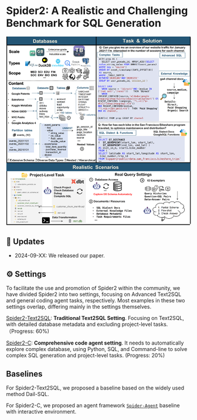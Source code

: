 # Spider2: A Realistic and Challenging Benchmark for SQL Generation

![Local Image](./assets/Spider2_Main.png)


## 📢 Updates

- 2024-09-XX: We released our paper.


## ⚙️ Settings

To facilitate the use and promotion of Spider2 within the community, we have divided Spider2 into two settings, focusing on Advanced Text2SQL and general coding agent tasks, respectively. Most examples in these two settings overlap, differing mainly in the settings themselves.

[Spider2-Text2SQL](https://github.com/xlang-ai/Spider2/tree/main/Spider2-Text2SQL): **Traditional Text2SQL Setting**. Focusing on Text2SQL, with detailed database metadata and excluding project-level tasks. （Progress: 60%)

[Spider2-C](https://github.com/xlang-ai/Spider2/tree/main/Spider2-C): **Comprehensive code agent setting**. It needs to automatically explore complex database, using Python, SQL, and Command-line to solve complex SQL generation and project-level tasks. (Progress: 20%)


## Baselines

For Spider2-Text2SQL, we proposed a baseline based on the widely used method Dail-SQL.

For Spider2-C, we proposed an agent framework [`Spider-Agent`](https://github.com/xlang-ai/Spider2/tree/main/Spider-Agent) baseline with interactive environment. 




